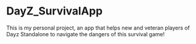 # DayZ_SurvivalApp
This is my personal project, an app that helps new and veteran players of Dayz Standalone to navigate the dangers of this survival game!
